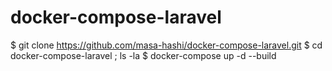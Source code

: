 # docker-compose-laravel

$ git clone https://github.com/masa-hashi/docker-compose-laravel.git
$ cd docker-compose-laravel ; ls -la
$ docker-compose up -d --build
